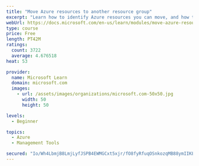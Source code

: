 ```yaml
---
title: "Move Azure resources to another resource group"
excerpt: "Learn how to identify Azure resources you can move, and how to move them to a new resource group."
webUrl: https://docs.microsoft.com/en-us/learn/modules/move-azure-resources-another-resource-group/
type: course
price: Free
length: PT42M
ratings:
  count: 3722
  average: 4.676518
heat: 53

provider:
  name: Microsoft Learn
  domain: microsoft.com
  images:
    - url: /assets/images/organizations/microsoft.com-50x50.jpg
      width: 50
      height: 50

levels:
  - Beginner

topics:
  - Azure
  - Management Tools

secured: "Io/Wh4LbmjB8LmjLyfJSPB4EWMGCxt5xjr/fO8fyRfuqOSnkozqMB88ymIIKL9tLL7Gf1uRbC4KbwglTlQwsmrAsV653CJSvpwdOaU0tZV9Gk6Hc+ivqT7mYQbl+7KokCnOdneDrt7nqzBGWoyVp5wSRxHkRP2g+qAxxWnn/qsBhTW50vYTXhYtAjd794tv5uLGKg4UUb1zwLLh1Kxst1CHS/lBXH1PqqZSlS381s9xKMnLDr8646KMUzEp46C2vxaNsii7FwEhWZE57NcpotjGOKBVQkc1HNPhLTD4Wikwphxe+oGqsxYvVsvf01Rl1H1xINxqHquqQEcMj3Ycu9U4gar+ICF3EbN4HxkhM6L8DfSSMCCzyLQoOTLGxdQAeyHYeEppsaJuz0DE/xnIgybUHKfNDF3R6AlgZkxKuPmE=;q8YyErdDq8Xiki8A8/WJNw=="
---
```


